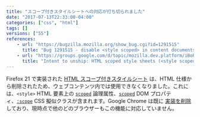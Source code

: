 ```yaml
---
title: "スコープ付きスタイルシートへの対応が打ち切られました"
date: "2017-07-13T22:33:00-04:00"
categories: ["css", "html"]
tags: []
versions: ["55"]
references:
    - url: "https://bugzilla.mozilla.org/show_bug.cgi?id=1291515"
      title: "Bug 1291515 - disable <style scoped> in content documents"
    - url: "https://groups.google.com/d/topic/mozilla.dev.platform/iBoROFkR9V8/discussion"
      title: "Intent to unship: HTML scoped style sheets (<style scoped>)"
---
```

Firefox 21 で実装された [HTML スコープ付きスタイルシート](https://developers.google.com/web/updates/2012/03/A-New-Experimental-Feature-style-scoped) は、HTML 仕様から削除されたため、ウェブコンテンツ内では使用できなくなりました。これには、`<style>` HTML 要素上の [`scoped`](https://developer.mozilla.org/docs/Web/HTML/Element/style#attr-scoped) 論理属性、[`scoped`](https://developer.mozilla.org/docs/Web/API/HTMLStyleElement/scoped) DOM プロパティ、[`:scope`](https://developer.mozilla.org/docs/Web/CSS/:scope) CSS 擬似クラスが含まれます。Google Chrome は既に [実装を削除](https://www.chromestatus.com/feature/5374137958662144) しており、現時点で他のどのブラウザーもこの機能に対応していません。
